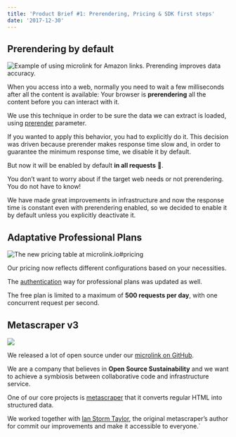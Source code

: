 ```yaml
---
title: 'Product Brief #1: Prerendering, Pricing & SDK first steps'
date: '2017-12-30'
--- 
```


## Prerendering by default

![Example of using microlink for Amazon links. Prerending improves data accuracy.](https://i.imgur.com/VC9vYjz.png)

<Figcaption children='Example of using microlink for Amazon links. Prerending improves data accuracy.' />

When you access into a web, normally you need to wait a few milliseconds after all the content is available: Your browser is **prerendering** all the content before you can interact with it.

We use this technique in order to be sure the data we can extract is loaded, using [prerender](https://docs.microlink.io/#prerender) parameter.

If you wanted to apply this behavior, you had to explicitly do it. This decision was driven because prerender makes response time slow and, in order to guarantee the minimum response time, we disable it by default.

But now it will be enabled by default **in all requests** 🙌.

You don’t want to worry about if the target web needs or not prerendering. You do not have to know!

We have made great improvements in infrastructure and now the response time is constant even with prerendering enabled, so we decided to enable it by default unless you explicitly deactivate it.

## Adaptative Professional Plans

![The new pricing table at microlink.io#pricing](https://cdn-images-1.medium.com/max/2244/1*JUalxjsY_tlU2txpxPsM9w.gif)

Our pricing now reflects different configurations based on your necessities.

The [authentication](https://docs.microlink.io/#authentication) way for professional plans was updated as well.

The free plan is limited to a maximum of **500 requests per day**, with one concurrent request per second.

## Metascraper v3

![](https://metascraper.js.org/static/logo-banner.png)

We released a lot of open source under our [microlink on GitHub](https://github.com/microlinkhq).

We are a company that believes in **Open Source Sustainability** and we want to achieve a symbiosis between collaborative code and infrastructure service.

One of our core projects is [metascraper](https://github.com/microlinkhq/metascraper) that it converts regular HTML into structured data.

We worked together with [Ian Storm Taylor](https://github.com/ianstormtaylor), the original metascraper’s author for commit our improvements and make it accessible to everyone.`
